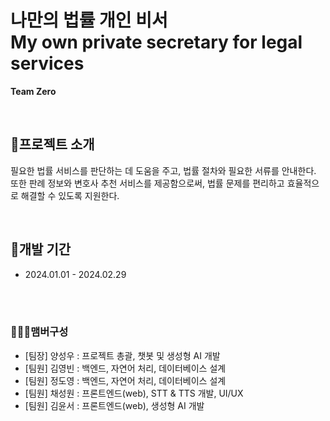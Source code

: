 # 나만의 법률 개인 비서<br/>My own private secretary for legal services   
**Team Zero**

<br/>

## 👻프로젝트 소개
필요한 법률 서비스를 판단하는 데 도움을 주고, 법률 절차와 필요한 서류를 안내한다. 또한 판례 정보와 변호사 추천 서비스를 제공함으로써, 법률 문제를 편리하고 효율적으로 해결할 수 있도록 지원한다.

<br/>

## 📅개발 기간
* 2024.01.01 - 2024.02.29

<br/><br/>

### 🧑‍🤝‍🧑맴버구성
 - [팀장] 양성우 : 프로젝트 총괄, 챗봇 및 생성형 AI 개발
 - [팀원] 김영빈 : 백엔드, 자연어 처리, 데이터베이스 설계
 - [팀원] 정도영 : 백엔드, 자연어 처리, 데이터베이스 설계
 - [팀원] 채성원 : 프론트엔드(web), STT & TTS 개발, UI/UX
 - [팀원] 김윤서 : 프론트엔드(web), 생성형 AI 개발
